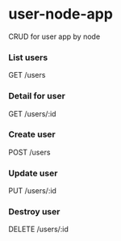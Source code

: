 # user-node-app

CRUD for user app by node

### List users
GET /users

### Detail for user
GET /users/:id

### Create user
POST /users

### Update user
PUT /users/:id

### Destroy user
DELETE /users/:id
